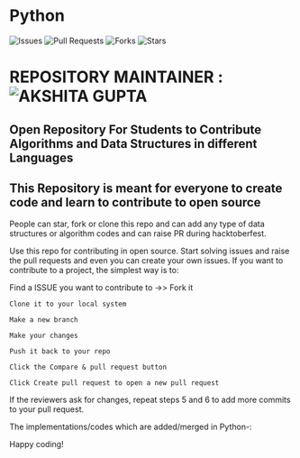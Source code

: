 # Python


![Issues](https://img.shields.io/github/issues/akshitagit/Python)
![Pull Requests](https://img.shields.io/github/issues-pr/akshitagit/Python)
![Forks](https://img.shields.io/github/forks/akshitagit/Python)
![Stars](https://img.shields.io/github/stars/akshitagit/Python)


# REPOSITORY MAINTAINER : ![AKSHITA GUPTA](https://github.com/akshitagupta15june) 

## Open Repository For Students to Contribute Algorithms and Data Structures in different Languages

## This Repository is meant for everyone to create code and learn to contribute to open source

People can star, fork or clone this repo and can add any type of data structures or algorithm codes and can raise PR during hacktoberfest.

Use this repo for contributing in open source.
Start solving issues and raise the pull requests and even you can create your own issues.
If you want to contribute to a project, the simplest way is to:

Find a ISSUE you want to contribute to ->> Fork it

    Clone it to your local system

    Make a new branch

    Make your changes

    Push it back to your repo

    Click the Compare & pull request button

    Click Create pull request to open a new pull request

If the reviewers ask for changes, repeat steps 5 and 6 to add more commits to your pull request.

The implementations/codes which are added/merged in Python-:





Happy coding!
